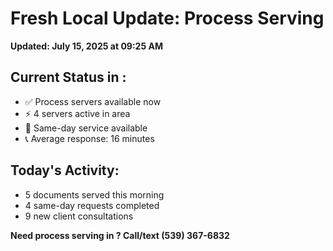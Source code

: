 # Fresh Local Update:  Process Serving

**Updated: July 15, 2025 at 09:25 AM**

## Current Status in :
- ✅ Process servers available now
- ⚡ 4 servers active in  area
- 📍 Same-day service available
- 📞 Average response: 16 minutes

## Today's  Activity:
- 5 documents served this morning
- 4 same-day requests completed
- 9 new client consultations

**Need process serving in ? Call/text (539) 367-6832**
